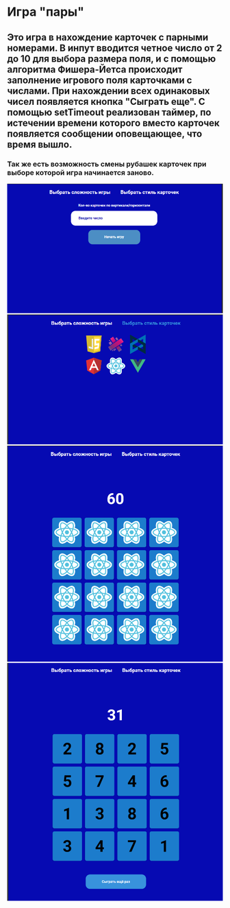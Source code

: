 # Игра "пары"

## Это игра в нахождение карточек с парными номерами. В инпут вводится четное число от 2 до 10 для выбора размера поля, и с помощью алгоритма Фишера-Йетса происходит заполнение игрового поля карточками с числами. При нахождении всех одинаковых чисел появляется кнопка "Сыграть еще". С помощью setTimeout реализован таймер, по истечении времени которого вместо карточек появляется сообщении оповещающее, что время вышло.

### Так же есть возможность смены рубашек карточек при выборе которой игра начинается заново.

![Начало игры](https://github.com/4Avelon4/content/blob/main/game-on-js_start.png)
![Выбор рубашки](https://github.com/4Avelon4/content/blob/main/game-on-js_menu-back.png)
![Игра](https://github.com/4Avelon4/content/blob/main/game-on-js_game.png)
![Победа](https://github.com/4Avelon4/content/blob/main/game-on-js_game-win.png)
